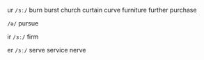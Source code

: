 ur
`/ɜː/`
burn burst church curtain curve furniture further purchase

`/ə/`
pursue

ir 
`/ɜː/`
firm

er
`/ɜː/`
serve service nerve